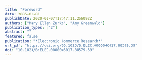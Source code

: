 ```yaml
---
title: "Foreword"
date: 2005-01-01
publishDate: 2020-01-07T17:47:11.266092Z
authors: ["Mary Ellen Zurko", "Amy Greenwald"]
publication_types: ["2"]
abstract: ""
featured: false
publication: "*Electronic Commerce Research*"
url_pdf: "https://doi.org/10.1023/B:ELEC.0000046017.88579.39"
doi: "10.1023/B:ELEC.0000046017.88579.39"
---
```


